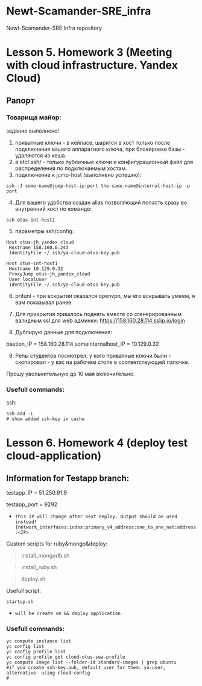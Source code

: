 # Newt-Scamander-SRE_infra
Newt-Scamander-SRE Infra repository
# Lesson 5. Homework 3 (Meeting with cloud infrastructure. Yandex Cloud)
## Рапорт
### Товарища майор:

задание выполнено!
1. приватные ключи - в кейпасе, шарятся в хост только после подключения вашего аппаратного ключа, при блокировке базы - удаляются из кеша.
2. в etc/.ssh/ - только публичные ключи и конфигурационный файл для распределения по подключаемым хостам.
3. подключение к jump-host (выполнено успешно):
```
ssh -J some-name@jump-host-ip:port the-same-name@internal-host-ip -p port
```


4. Для вашего удобства  создан alias позволяющий попасть сразу во внутренний хост по команде:
```
ssh otus-int-host1
```

5. параметры ssh/config:
```
Host otus-jh_yandex_cloud
 Hostname 158.160.0.243
 IdentityFile ~/.ssh/ya-cloud-otus-key.pub

Host otus-int-host1
 Hostname 10.129.0.32
 ProxyJump otus-jh_yandex_cloud
 User localuser
 IdentityFile ~/.ssh/ya-cloud-otus-key.pub
```
6. pritunl - при вскрытии оказался openvpn, мы его вскрывать умеем, я вам показывал ранее.

7. Для прикрытия пришлось поднять вместе со сгенерированным валидным ssl для web админки:
https://158.160.28.114.sslip.io/login

8.  Дублирую данные для подключения:

bastion_IP = 158.160.28.114
someinternalhost_IP = 10.129.0.32

9. Репы студентов посмотрел, у кого приватные ключи были - скопировал - у вас на рабочем столе в соответствующей папочке.



Прошу увольнительную до 10 мая включительно.

### Usefull commands:

ssh:

```
ssh-add -L
# show added ssh-key in cache
```
# Lesson 6. Homework 4 (deploy test cloud-application)


## Information for Testapp branch:
testapp_IP = 51.250.91.9

testapp_port = 9292
- `this IP will change after next deploy. Output should be used instead! {network_interfaces:index:primary_v4_address:one_to_one_nat:address:<IP>`


Custom scripts for ruby&mongo&deploy:
> install_mongodb.sh

> install_ruby.sh

> deploy.sh


Usefull script:
```
startup.sh
```
- `will be create vm && deploy application`

### Usefull commands:
```
yc compute instance list
yc config list
yc config profile list
yc config profile get cloud-otus-sea-profile
yc compute image list --folder-id standard-images | grep ubuntu
#if you create ssh-key.pub, default user for them: ya-user,
alternative- using cloud-config
#
```
